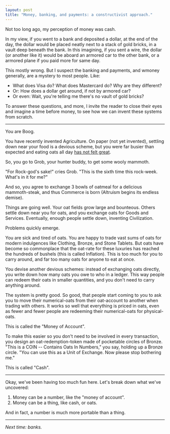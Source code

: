 ```yaml
---
layout: post
title: "Money, banking, and payments: a constructivist approach."
---
```


Not too long ago, my perception of money was cash.

In my view, if you went to a bank and deposited a dollar, at the end of the day, the dollar would be placed neatly next to a stack of gold bricks, in a vault deep beneath the bank. In this imagining, if you sent a wire, the dollar (or another like it) would be aboard an armored car to the other bank, or a armored plane if you paid more for same day.

This mostly wrong. But I suspect the banking and payments, and wmoney generally, are a mystery to most people. Like:
- What does Visa do? What does Mastercard do? Why are they different?
- Or: How does a dollar get around, if not by armored car?
- Or even: Wait, you're telling me there's no vault of gold bricks?

To answer these questions, and more, I invite the reader to close their eyes and imagine a time before money, to see how we can invent these systems from scratch.

---

You are Boog.

You have recently invented Agriculture. On paper (not yet invented), settling down near your food is a devious scheme, but you were far busier than expected and eating oats all day [has not felt great](https://en.wikipedia.org/wiki/Neolithic_Revolution#Diet_and_health).

So, you go to Grob, your hunter buddy, to get some wooly mammoth.

"For Rock-god's sake!" cries Grob. "This is the sixth time this rock-week. What's in it for me?" 

And so, you agree to exchange 3 bowls of oatmeal for a delicious mammoth-steak, and thus Commerce is born (Altruism begins its endless demise).

Things are going well. Your oat fields grow large and bounteous. Others settle down near you for oats, and you exchange oats for Goods and Services. Eventually, enough people settle down, inventing Civilization.

Problems quickly emerge.

You are sick and tired of oats. You are happy to trade vast sums of oats for modern indulgences like Clothing, Bronze, and Stone Tablets. But oats have become so commonplace that the oat-rate for these luxuries has reached the hundreds of bushels (this is called Inflation). This is too much for you to carry around, and far too many oats for anyone to eat at once.

You devise another devious schemes: instead of exchanging oats directly, you write down how many oats you owe to who in a ledger. This way people can redeem their oats in smaller quantities, and you don't need to carry anything around.

The system is pretty good. So good, that people start coming to you to ask you to move their numerical-oats from their oat-account to another when trading with others. It works so well that everything is priced in oats, even as fewer and fewer people are redeeming their numerical-oats for physical-oats.

This is called the "Money of Account".

To make this easier so you don't need to be involved in every transaction, you design an oat-redemption-token made of pocketable circles of Bronze. "This is a COIN -- Contains Oats In Numbers," you say, holding up a Bronze circle. "You can use this as a Unit of Exchange. Now please stop bothering me."

This is called "Cash".

---

Okay, we've been having too much fun here. Let's break down what we've uncovered:

1. Money can be a number, like the "money of account".
2. Money can be a thing, like cash, or oats.

And in fact, a number is much more portable than a thing.

---

_Next time: banks._